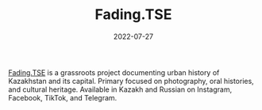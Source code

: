 ﻿---
title: "Fading.TSE"
linkTitle: "Fading.TSE"
contributor: ["Aizada Arystanbek"]
date: 2022-07-27
countries: ["Kazakhstan"]
category: ["Local NGO"]
tags: ["cities", "culture", "history", "instagram", "facebook", "tiktok", "telegram"]
date_start: []
date_end: []
data_type: ["qualitative", "narratives", "discourse", "visual", "archives"] 
language: ["Russian", "Kazakh"]
updated: 2023-05-26
description: 
  Fading.TSE is a grassroots project documenting urban history of Kazakhstan and its capital.
---

[Fading.TSE](https://www.instagram.com/fading.tse/) is a grassroots project documenting urban history of Kazakhstan and its capital. Primary focused on photography, oral histories, and cultural heritage. Available in Kazakh and Russian on Instagram, Facebook, TikTok, and Telegram. 
